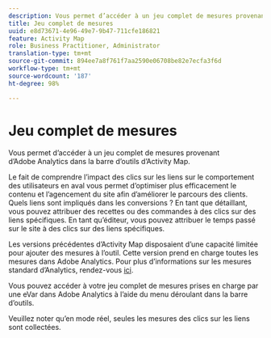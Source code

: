 ```yaml
---
description: Vous permet d’accéder à un jeu complet de mesures provenant d’Adobe Analytics dans la barre d’outils d’Activity Map.
title: Jeu complet de mesures
uuid: e8d73671-4e96-49e7-9b47-711cfe186821
feature: Activity Map
role: Business Practitioner, Administrator
translation-type: tm+mt
source-git-commit: 894ee7a8f761f7aa2590e06708be82e7ecfa3f6d
workflow-type: tm+mt
source-wordcount: '187'
ht-degree: 98%

---
```



# Jeu complet de mesures

Vous permet d’accéder à un jeu complet de mesures provenant d’Adobe Analytics dans la barre d’outils d’Activity Map.

Le fait de comprendre l’impact des clics sur les liens sur le comportement des utilisateurs en aval vous permet d’optimiser plus efficacement le contenu et l’agencement du site afin d’améliorer le parcours des clients. Quels liens sont impliqués dans les conversions ? En tant que détaillant, vous pouvez attribuer des recettes ou des commandes à des clics sur des liens spécifiques. En tant qu’éditeur, vous pouvez attribuer le temps passé sur le site à des clics sur des liens spécifiques.

Les versions précédentes d’Activity Map disposaient d’une capacité limitée pour ajouter des mesures à l’outil. Cette version prend en charge toutes les mesures dans Adobe Analytics. Pour plus d’informations sur les mesures standard d’Analytics, rendez-vous [ici](https://docs.adobe.com/content/help/fr-FR/analytics/components/metrics/overview.html).

Vous pouvez accéder à votre jeu complet de mesures prises en charge par une eVar dans Adobe Analytics à l’aide du menu déroulant dans la barre d’outils.

Veuillez noter qu’en mode réel, seules les mesures des clics sur les liens sont collectées.
